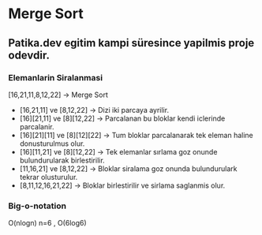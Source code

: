 # Merge Sort
## Patika.dev egitim kampi süresince yapilmis proje odevdir.

### Elemanlarin Siralanmasi

[16,21,11,8,12,22] -> Merge Sort

* [16,21,11] ve [8,12,22] -> Dizi iki parcaya ayrilir.
* [16][21,11] ve [8][12,22] -> Parcalanan bu bloklar kendi iclerinde parcalanir.
* [16][21][11] ve [8][12][22] -> Tum bloklar parcalanarak tek eleman haline donusturulmus olur.
* [16][11,21] ve [8][12,22] -> Tek elemanlar sırlama goz onunde bulundurularak birlestirilir.
* [11,16,21] ve [8,12,22] -> Bloklar siralama goz onunda bulundurulark tekrar olusturulur.
* [8,11,12,16,21,22] -> Bloklar birlestirilir ve sirlama saglanmis olur.

### Big-o-notation

O(nlogn) n=6 , O(6log6)